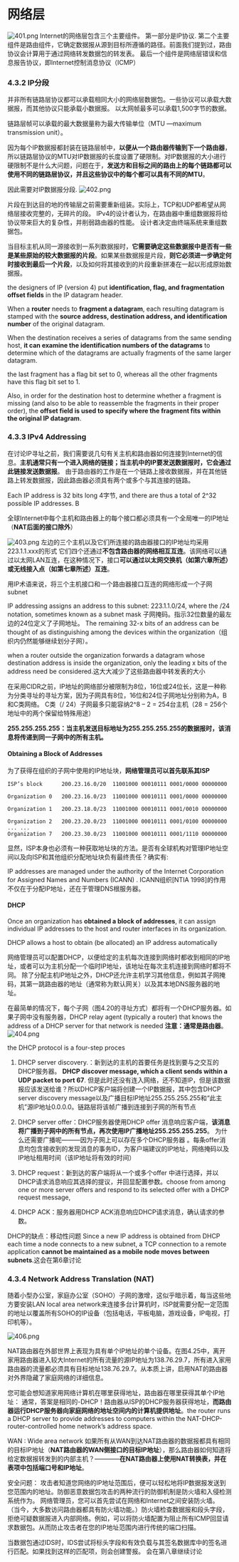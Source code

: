 
# 网络层
![401.png](./images/401.png)
Internet的网络层包含三个主要组件。
第一部分是IP协议.
第二个主要组件是路由组件，它确定数据报从源到目标所遵循的路径。前面我们提到过，路由协议会​​计算用于通过网络转发数据包的转发表。
最后一个组件是网络层错误和信息报告协议，即Internet控制消息协议（ICMP）

### 4.3.2 IP分段

并非所有链路层协议都可以承载相同大小的网络层数据包。一些协议可以承载大数据报，而其他协议只能承载小数据报。 以太网帧最多可以承载1,500字节的数据。

链路层帧可以承载的最大数据量称为最大传输单位（MTU —maximum transmission unit）。

因为每个IP数据报都封装在链路层帧中，**以便从一个路由器传输到下一个路由器**，所以链路层协议的MTU对IP数据报的长度设置了硬限制。对IP数据报的大小进行硬限制不是什么大问题，问题在于，**发送方和目标之间的路由上的每个链路都可以使用不同的链路层协议，并且这些协议中的每个都可以具有不同的MTU**。

因此需要对IP数据报分段.
![402.png](./images/402.png)

片段在到达目的地的传输层之前需要重新组装。实际上，TCP和UDP都希望从网络层接收完整的，无碎片的段。 IPv4的设计者认为，在路由器中重组数据报将给协议带来巨大的复杂性，并削弱路由器的性能。 设计者决定由终端系统来重组数据包。

当目标主机从同一源接收到一系列数据报时，**它需要确定这些数据报中是否有一些是某些原始的较大数据报的片段**。如果某些数据报是片段，**则它必须进一步确定何时接收到最后一个片段**，以及如何将其接收到的片段重新拼凑在一起以形成原始数据报。

 the designers of IP (version 4) put **identification, flag, and fragmentation offset fields** in the IP datagram header.

When a **router** needs to **fragment a datagram**, each resulting datagram is stamped with the **source address, destination address, and identification number** of the original datagram. 

When the destination receives a series of datagrams from the same sending host, **it can examine the identification numbers of the datagrams** to determine which of the datagrams are actually fragments of the same larger datagram. 

the last fragment has a flag bit set to 0, whereas all the other fragments have this flag bit set to 1.

Also, in order for the destination host to determine whether a fragment is missing (and also to be able to reassemble the fragments in their proper order), the **offset field is used to specify where the fragment fits within the original IP datagram**.


### 4.3.3 IPv4 Addressing
在讨论IP寻址之前，我们需要说几句有关主机和路由器如何连接到Internet的信息。**主机通常只有一个进入网络的链接；当主机中的IP要发送数据报时，它会通过此链接发送数据报**。
由于路由器的工作是在一个链路上接收数据报，并在其他链路上转发数据报，因此路由器必须具有两个或多个与其连接的链路。

Each IP address is 32 bits long 4字节, and there are thus a total of 2^32 possible IP addresses. B

全球Internet中每个主机和路由器上的每个接口都必须具有一个全局唯一的IP地址（**NAT后面的接口除外**）


![403.png](./images/403.png)
左边的三个主机以及它们所连接的路由器接口的IP地址均采用223.1.1.xxx的形式
它们四个还通过**不包含路由器的网络相互互连**。该网络可以通过以太网LAN互连，在这种情况下，接口**可以通过以太网交换机（如第六章所述）或无线接入点（如第七章所述）互连**。

用IP术语来说，将三个主机接口和一个路由器接口互连的网络形成一个子网 subnet

IP addressing assigns an address to this subnet: 223.1.1.0/24, where the /24 notation, sometimes known as a subnet mask 子网掩码。指示32位数量的最左边的24位定义了子网地址。
The remaining 32-x bits of an address can be thought of as distinguishing among the devices within the organization（组织内仍然能够继续划分子网）。

when a router outside the organization forwards a datagram whose destination address is inside the organization, only the leading x bits of the address need be considered.这大大减少了这些路由器中转发表的大小


在采用CIDR之前，IP地址的网络部分被限制为8位，16位或24位长，这是一种称为分类寻址的寻址方案，因为子网具有8位，16位和24位子网地址分别称为A，B和C类网络。
C类（/ 24）子网最多只能容纳2^8 – 2 = 254台主机（28 = 256个地址中的两个保留给特殊用途）

**255.255.255.255：当主机发送目标地址为255.255.255.255的数据报时，该消息将传递到同一子网中的所有主机。**

#### Obtaining a Block of Addresses
为了获得在组织的子网中使用的IP地址块，**网络管理员可以首先联系其ISP**
```
ISP’s block      200.23.16.0/20  11001000 00010111 0001/0000 00000000

Organization 0   200.23.16.0/23  11001000 00010111 0001/0000 00000000

Organization 1   200.23.18.0/23  11001000 00010111 0001/0010 00000000

Organization 2   200.23.20.0/23  11001000 00010111 0001/0100 00000000
... ...
Organization 7   200.23.30.0/23  11001000 00010111 0001/1110 00000000
```

显然，ISP本身也必须有一种获取地址块的方法。是否有全球机构对管理IP地址空间以及向ISP和其他组织分配地址块负有最终责任？确实有:

IP addresses are managed under the authority of the Internet Corporation for Assigned Names and Numbers (ICANN) .
ICANN组织[NTIA 1998]的作用不仅在于分配IP地址，还在于管理DNS根服务器。


#### DHCP
Once an organization has **obtained a block of addresses**, it can assign individual IP addresses to the host and router interfaces in its organization. 

DHCP allows a host to obtain (be allocated) an IP address automatically


网络管理员可以配置DHCP，以便给定的主机每次连接到网络时都收到相同的IP地址，或者可以为主机分配一个临时IP地址，该地址在每次主机连接到网络时都将不同。
除了分配主机IP地址之外，DHCP还允许主机学习其他信息，例如其子网掩码，其第一跳路由器的地址（通常称为默认网关）以及其本地DNS服务器的地址。


在最简单的情况下，每个子网（图4.20的寻址方式）都将有一个DHCP服务器。如果子网中没有服务器，DHCP relay agent (typically a router) that knows the address of a DHCP server for that network is needed **注意：通常是路由器**。
![404.png](./images/404.png)


the DHCP protocol is a four-step proces
1. DHCP server discovery.：新到达的主机的首要任务是找到要与之交互的DHCP服务器。 **DHCP discover message, which a client sends within a UDP packet to port 67**.  但是此时还没有连入网络，还不知道IP，但是该数据报应该发送给谁？所以DHCP客户端将创建一个IP数据报，其中包含DHCP server discovery message以及广播目标IP地址255.255.255.255和“此主机”源IP地址0.0.0.0。链路层将该帧广播到连接到子网的所有节点

2. DHCP server offer：DHCP服务器使用DHCP offer 消息响应客户端，**该消息将广播到子网中的所有节点，再次使用IP广播地址255.255.255.255**。  为什么还需要广播呢———因为子网上可以存在多个DHCP服务器  。每条offer消息均包含接收到的发现消息的事务ID，为客户端建议的IP地址，网络掩码以及IP地址租用时间（该IP地址将有效的时间）

3. DHCP request：新到达的客户端将从一个或多个offer 中进行选择，并以DHCP请求消息响应其选择的提议，并回显配置参数。choose from among one or more server offers and respond to its selected offer with a DHCP request message,

4. DHCP ACK：服务器用DHCP ACK消息响应DHCP请求消息，确认请求的参数。

DHCP的缺点：移动性问题
Since a new IP address is obtained from DHCP each time a node connects to a new subnet, a TCP connection to a remote application **cannot be maintained as a mobile node moves between subnets**.这会在第6章讨论

### 4.3.4 Network Address Translation (NAT)

随着小型办公室，家庭办公室（SOHO）子网的激增，这似乎暗示着，每当这些地方要安装LAN  local area network来连接多台计算机时，ISP就需要分配一定范围的地址以覆盖所有SOHO的IP设备（包括电话，平板电脑，游戏设备，IP电视，打印机等）。

![406.png](./images/406.png)

NAT路由器在外部世界上表现为具有单个IP地址的单个设备。在图4.25中，离开家用路由器进入较大Internet的所有流量的源IP地址为138.76.29.7，所有进入家用路由器的流量都必须具有目标地址138.76.29.7。从本质上讲，启用NAT的路由器对外界隐藏了家庭网络的详细信息。 

您可能会想知道家用网络计算机在哪里获得地址，路由器在哪里获得其单个IP地址：
通常，答案是相同的-DHCP！路由器从ISP的DHCP服务器获得地址，**而路由器运行DHCP服务器向家庭网络的地址空间内的计算机提供地址**。the router runs a DHCP server to provide addresses to computers within the NAT-DHCP-router-controlled home network’s address space.

WAN : Wide area network
如果所有从WAN到达NAT路由器的数据报都具有相同的目标IP地址（**NAT路由器的WAN侧接口的目标IP地址**），那么路由器如何知道将给定数据报转发到的内部主机？————**在NAT路由器上使用NAT转换表，并在表项中包括端口号和IP地址**。


安全问题：
攻击者知道您网络的IP地址范围后，便可以轻松地将IP数据报发送到您范围内的地址。防御恶意数据包攻击的两种流行的防御机制是防火墙和入侵检测系统作为。
网络管理员，您可以首先尝试在网络和Internet之间安装防火墙。 （当今，大多数访问路由器都具有防火墙功能。）防火墙检查数据报和段头字段，拒绝可疑数据报进入内部网络。例如，可以将防火墙配置为阻止所有ICMP回显请求数据包。从而防止攻击者在您的IP地址范围内进行传统的端口扫描。

当数据包通过IDS时，IDS尝试将标头字段和有效负载与其签名数据库中的签名进行匹配。如果找到这样的匹配项，则会创建警报。
会在第八章继续讨论


